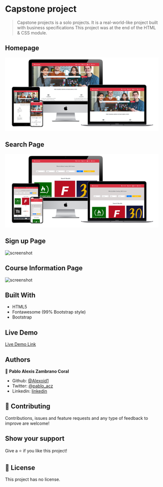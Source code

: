 
# Capstone project

> Capstone projects is a solo projects. It is a real-world-like project built with business specifications This project was at the end of the HTML & CSS module.

## Homepage
![screenshot](./img/indexscreen.png)


## Search Page
![screenshot](./img/searchscreen.png)


## Sign up Page
![screenshot](./img/screen.png)

## Course Information Page
![screenshot](./img/screen.png)





## Built With

- HTML5 
- Fontawesome (99% Bootstrap style)
- Bootstrap

## Live Demo

[Live Demo Link]()


## Authors


👤 **Pablo Alexis Zambrano Coral**

- Github: [@Alexoid1](https://github.com/Alexoid1)
- Twitter: [@pablo_acz](https://twitter.com/pablo_acz)
- Linkedin: [linkedin](https://www.linkedin.com/in/pablo-alexis-zambrano-coral-7a614a189/)

## 🤝 Contributing

Contributions, issues and feature requests and any type of feedback to improve are welcome!

## Show your support

Give a ⭐️ if you like this project!


## 📝 License

This project has no license.
